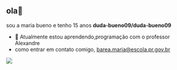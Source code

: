 ## ola👋
sou a maria bueno e tenho 15 anos 
**duda-bueno09/duda-bueno09**
- 🌱 Atualmente estou aprendendo,programação com o professor Alexandre
- como entrar em contato comigo, barea.maria@escola.pr.gov.br

![](https://media1.tenor.com/m/PXWh80tfKXIAAAAd/cute-fingers-fixed-cat.gif)
